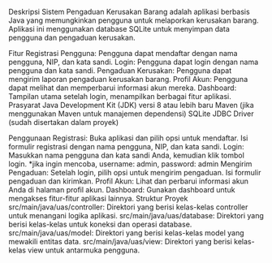 Deskripsi
Sistem Pengaduan Kerusakan Barang adalah aplikasi berbasis Java yang memungkinkan pengguna untuk melaporkan kerusakan barang. Aplikasi ini menggunakan database SQLite untuk menyimpan data pengguna dan pengaduan kerusakan.

Fitur
Registrasi Pengguna: Pengguna dapat mendaftar dengan nama pengguna, NIP, dan kata sandi.
Login: Pengguna dapat login dengan nama pengguna dan kata sandi.
Pengaduan Kerusakan: Pengguna dapat mengirim laporan pengaduan kerusakan barang.
Profil Akun: Pengguna dapat melihat dan memperbarui informasi akun mereka.
Dashboard: Tampilan utama setelah login, menampilkan berbagai fitur aplikasi.
Prasyarat
Java Development Kit (JDK) versi 8 atau lebih baru
Maven (jika menggunakan Maven untuk manajemen dependensi)
SQLite JDBC Driver (sudah disertakan dalam proyek)

Penggunaan
Registrasi: Buka aplikasi dan pilih opsi untuk mendaftar. Isi formulir registrasi dengan nama pengguna, NIP, dan kata sandi.
Login: Masukkan nama pengguna dan kata sandi Anda, kemudian klik tombol login.
*jika ingin mencoba, username: admin, password: admin
Mengirim Pengaduan: Setelah login, pilih opsi untuk mengirim pengaduan. Isi formulir pengaduan dan kirimkan.
Profil Akun: Lihat dan perbarui informasi akun Anda di halaman profil akun.
Dashboard: Gunakan dashboard untuk mengakses fitur-fitur aplikasi lainnya.
Struktur Proyek
src/main/java/uas/controller: Direktori yang berisi kelas-kelas controller untuk menangani logika aplikasi.
src/main/java/uas/database: Direktori yang berisi kelas-kelas untuk koneksi dan operasi database.
src/main/java/uas/model: Direktori yang berisi kelas-kelas model yang mewakili entitas data.
src/main/java/uas/view: Direktori yang berisi kelas-kelas view untuk antarmuka pengguna.
